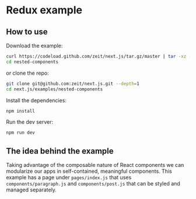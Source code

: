
# Redux example

## How to use

Download the example:

```bash
curl https://codeload.github.com/zeit/next.js/tar.gz/master | tar -xz --strip=2 next.js-master/examples/nested-components
cd nested-components
```

or clone the repo:

```bash
git clone git@github.com:zeit/next.js.git --depth=1
cd next.js/examples/nested-components
```

Install the dependencies:

```bash
npm install
```

Run the dev server:

```bash
npm run dev
```

## The idea behind the example

Taking advantage of the composable nature of React components we can modularize our apps in self-contained, meaningful components. This example has a page under `pages/index.js` that uses `components/paragraph.js` and `components/post.js` that can be styled and managed separately.
